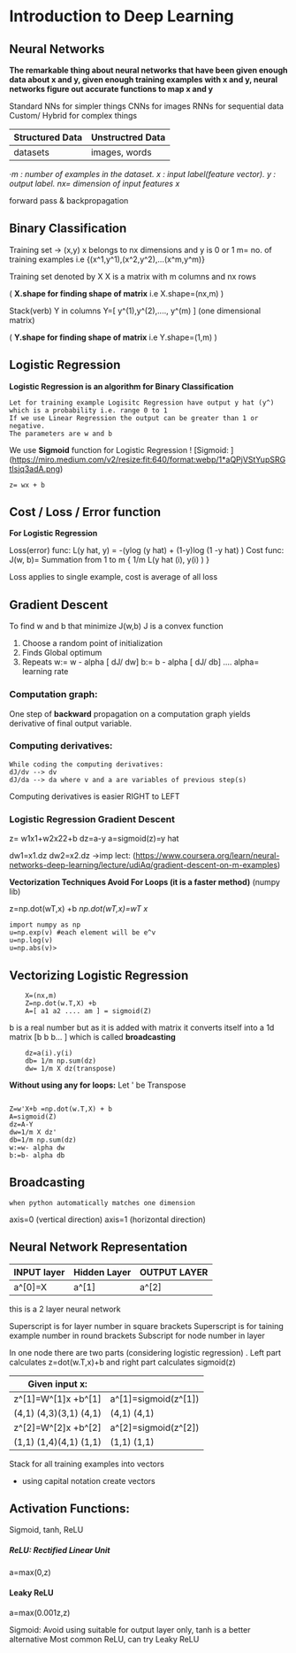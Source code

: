 # Introduction to Deep Learning

## Neural Networks

**The remarkable thing about neural networks that have been given enough data about x and y, given enough training examples with x and y, neural networks figure out accurate functions to map x and y**

Standard NNs for simpler things
CNNs for images
RNNs for sequential data
Custom/ Hybrid for complex things

|Structured Data | Unstructred Data|
|----------------|-----------------|
|datasets        |images, words    |

*·m : number of examples in the dataset. x : input label(feature vector). y : output label. nx= dimension of input features x*


forward pass & backpropagation


## Binary Classification

Training set -> (x,y)
x belongs to nx dimensions
and y is 0 or 1
m= no. of training examples i.e {(x^1,y^1),(x^2,y^2),...(x^m,y^m)}

Training set denoted by X
X is a matrix with m columns and nx rows

( **X.shape for finding shape of matrix** 
i.e X.shape=(nx,m) )


Stack(verb) Y in columns
Y=[ y^(1),y^(2),...., y^(m) ]
(one dimensional matrix)

( **Y.shape for finding shape of matrix** 
i.e Y.shape=(1,m) )

## Logistic Regression 
**Logistic Regression is an algorithm for Binary Classification** 

	Let for training example Logisitc Regression have output y hat (y^) which is a probability i.e. range 0 to 1
	If we use Linear Regression the output can be greater than 1 or negative.
	The parameters are w and b
	
We use **Sigmoid** function for Logistic Regression
! [Sigmoid: ] (https://miro.medium.com/v2/resize:fit:640/format:webp/1*aQPjVStYupSRGtIsjq3adA.png)
	
	z= wx + b
	
## Cost / Loss / Error function
 **For Logistic Regression**

Loss(error) func:	L(y hat, y) = -(ylog (y hat) + (1-y)log (1 -y hat) )
Cost func:	J(w, b)= Summation from 1 to m { 1/m L(y hat (i), y(i) ) } 

Loss applies to single example, cost is average of all loss

## Gradient Descent

To find w and b that minimize J(w,b)
J is a convex function

1. Choose a random point of initialization
2. Finds Global optimum 
3. Repeats w:= w - alpha [ dJ/ dw]
   b:= b - alpha [ dJ/ db]  .... alpha= learning rate

### Computation graph:
One step of **backward** propagation on a computation graph yields derivative of final output variable.
### Computing derivatives:
	While coding the computing derivatives:
	dJ/dv --> dv
	dJ/da --> da where v and a are variables of previous step(s)
Computing derivatives is easier RIGHT to LEFT

### Logistic Regression Gradient Descent

z= w1x1+w2x22+b
dz=a-y		a=sigmoid(z)=y hat

dw1=x1.dz 
dw2=x2.dz
->imp lect: (https://www.coursera.org/learn/neural-networks-deep-learning/lecture/udiAq/gradient-descent-on-m-examples)

**Vectorization Techniques Avoid For Loops (it is a faster method)**
(numpy lib)

z=np.dot(wT,x) +b 
	*np.dot(wT,x)=wT x* 
	
```	
import numpy as np
u=np.exp(v) #each element will be e^v
u=np.log(v)
u=np.abs(v)>
```
## Vectorizing Logistic Regression
```
	X=(nx,m)
	Z=np.dot(w.T,X) +b
	A=[ a1 a2 .... am ] = sigmoid(Z) 
```
 
b is a real number but as it is added with matrix it converts itself into a 1d matrix [b b b... ] which is called **broadcasting**

```
	dz=a(i).y(i)
	db= 1/m np.sum(dz)
	dw= 1/m X dz(transpose)
```

**Without using any for loops:** Let ' be Transpose
```

Z=w'X+b	=np.dot(w.T,X) + b
A=sigmoid(Z)
dz=A-Y
dw=1/m X dz'
db=1/m np.sum(dz)
w:=w- alpha dw
b:=b- alpha db

```

## Broadcasting
	when python automatically matches one dimension
axis=0 (vertical direction)
axis=1 (horizontal direction)

## Neural Network Representation

|INPUT layer | Hidden Layer | OUTPUT LAYER |
|------------|--------------|--------------|
|a^[0]=X     |a^[1]         |a^[2]         | 

this is a 2 layer neural network

Superscript is for layer number in square brackets
Superscript is for taining example number in round brackets
Subscript for node number in layer

In one node there are two parts (considering logistic regression)
. Left part calculates z=dot(w.T,x)+b and right part calculates sigmoid(z)


|Given input x: | 	       |
|---------------|--------------|
|z^[1]=W^[1]x +b^[1]|a^[1]=sigmoid(z^[1])|
|(4,1)  (4,3)(3,1)  (4,1)|(4,1)  (4,1)| 
|z^[2]=W^[2]x +b^[2]|a^[2]=sigmoid(z^[2])|
|(1,1)  (1,4)(4,1)  (1,1)|(1,1)  (1,1)|

Stack for all training examples into vectors
* using capital notation create vectors




## Activation Functions:
Sigmoid, tanh, ReLU
##### ReLU: Rectified Linear Unit
a=max(0,z) 

#### Leaky ReLU
a=max(0.001z,z)

Sigmoid: Avoid using suitable for output layer only, tanh is a better alternative
Most common ReLU, can try Leaky ReLU 

